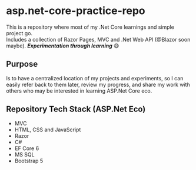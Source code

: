 # asp.net-core-practice-repo
This is a repository where most of my .Net Core learnings and simple project go.
<br>
Includes a collection of Razor Pages, MVC and .Net Web API (@Blazor soon maybe). 
<strong><i> Experimentation through learning</i></strong> 😅

## Purpose
Is to have a centralized location of my projects and experiments, so I can easily refer back to them later, review my progress, and share my work with others who may be interested in learning ASP.Net Core eco.

## Repository Tech Stack (ASP.Net Eco)
- MVC
- HTML, CSS and JavaScript
- Razor
- C#
- EF Core 6
- MS SQL
- Bootstrap 5




